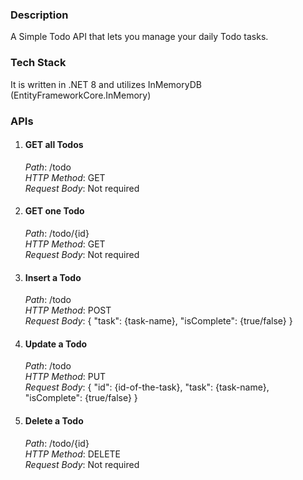 <h3>Description</h3>
A Simple Todo API that lets you manage your daily Todo tasks.<br>

<h3>Tech Stack</h3>
It is written in .NET 8 and utilizes InMemoryDB (EntityFrameworkCore.InMemory)<br>

<h3>APIs</h3>
  <ol>
    <li>
      <h4>GET all Todos</h4>
      <p>
        <i>Path</i>: /todo<br>
        <i>HTTP Method</i>: GET<br>
        <i>Request Body</i>: Not required<br>
      </p>
    </li>
    <li>
      <h4>GET one Todo</h4>
      <p>
        <i>Path</i>: /todo/{id}<br>
        <i>HTTP Method</i>: GET<br>
        <i>Request Body</i>: Not required<br>
      </p>
    </li>
    <li>
      <h4>Insert a Todo</h4>
      <p>
        <i>Path</i>: /todo<br>
        <i>HTTP Method</i>: POST<br>
        <i>Request Body</i>: { "task": {task-name}, "isComplete": {true/false} }
      </p>
    </li>
    <li>
      <h4>Update a Todo</h4>
      <p>
        <i>Path</i>: /todo<br>
        <i>HTTP Method</i>: PUT<br>
        <i>Request Body</i>: { "id": {id-of-the-task}, "task": {task-name}, "isComplete": {true/false} }
      </p>
    </li>
    <li>
      <h4>Delete a Todo</h4>
      <p>
        <i>Path</i>: /todo/{id}<br>
        <i>HTTP Method</i>: DELETE<br>
        <i>Request Body</i>: Not required
      </p>
    </li>
  </ol>

